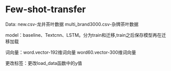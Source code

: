 # Few-shot-transfer

Data:   new.csv-龙井茶叶数据    multi_brand3000.csv-杂牌茶叶数据

model：baseline、Textcnn、LSTM。分为train和迁移,train之后保存模型再在迁移加载

词向量：word.vector-192维词向量  word60.vector-300维词向量

更改标签：更改load_data函数中的y值
